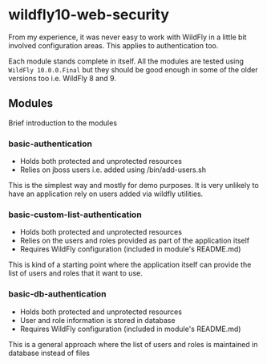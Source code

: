 # wildfly10-web-security

From my experience, it was never easy to work with WildFly in a little bit involved configuration areas. This applies to authentication too.

Each module stands complete in itself. All the modules are tested using `WildFly 10.0.0.Final` but they should be good enough in some of the older versions too i.e. WildFly 8 and 9.

## Modules
Brief introduction to the modules
### basic-authentication
 - Holds both protected and unprotected resources
 - Relies on jboss users i.e. added using <wildlfy>/bin/add-users.sh

This is the simplest way and mostly for demo purposes. It is very unlikely to have an application rely on users added via wildfly utilities.

### basic-custom-list-authentication
 - Holds both protected and unprotected resources
 - Relies on the users and roles provided as part of the application itself
 - Requires WildFly configuration (included in module's README.md)

This is kind of a starting point where the application itself can provide the list of users and roles that it want to use.

### basic-db-authentication
 - Holds both protected and unprotected resources
 - User and role information is stored in database
 - Requires WildFly configuration (included in module's README.md)

This is a general approach where the list of users and roles is maintained in database instead of files
